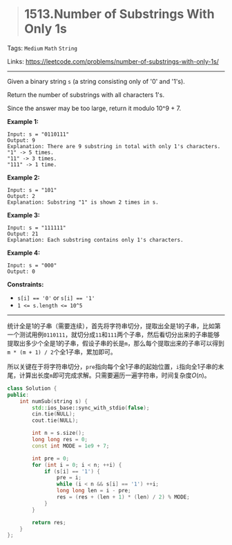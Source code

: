 > # 1513.Number of Substrings With Only 1s

Tags: `Medium` `Math` `String`

Links: https://leetcode.com/problems/number-of-substrings-with-only-1s/

-----

Given a binary string `s` (a string consisting only of '0' and '1's).

Return the number of substrings with all characters 1's.

Since the answer may be too large, return it modulo 10^9 + 7.

 

**Example 1:**

```
Input: s = "0110111"
Output: 9
Explanation: There are 9 substring in total with only 1's characters.
"1" -> 5 times.
"11" -> 3 times.
"111" -> 1 time.
```

**Example 2:**

```
Input: s = "101"
Output: 2
Explanation: Substring "1" is shown 2 times in s.
```

**Example 3:**

```
Input: s = "111111"
Output: 21
Explanation: Each substring contains only 1's characters.
```

**Example 4:**

```
Input: s = "000"
Output: 0
```

 

**Constraints:**

- `s[i] == '0'` or `s[i] == '1'`
- `1 <= s.length <= 10^5`

------

统计全是1的子串（需要连续），首先将字符串切分，提取出全是1的子串，比如第一个测试用例`0110111`，就切分成`11`和`111`两个子串，然后看切分出来的子串能够提取出多少个全是1的子串，假设子串的长是`m`，那么每个提取出来的子串可以得到`m * (m + 1) / 2`个全1子串，累加即可。

所以关键在于将字符串切分，`pre`指向每个全1子串的起始位置，`i`指向全1子串的末尾，计算出长度`m`即可完成求解。只需要遍历一遍字符串，时间复杂度$O(n)$。

```c++
class Solution {
public:
    int numSub(string s) {
    	std::ios_base::sync_with_stdio(false);
    	cin.tie(NULL);
    	cout.tie(NULL);

    	int n = s.size();
    	long long res = 0;
    	const int MODE = 1e9 + 7;

    	int pre = 0;
    	for (int i = 0; i < n; ++i) {
    		if (s[i] == '1') {
    			pre = i;
    			while (i < n && s[i] == '1') ++i;
    			long long len = i - pre;
    			res = (res + (len + 1) * (len) / 2) % MODE;
    		}
    	}

    	return res;
    }
};
```











